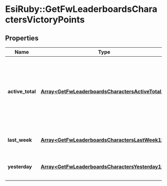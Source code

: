 # EsiRuby::GetFwLeaderboardsCharactersVictoryPoints

## Properties
Name | Type | Description | Notes
------------ | ------------- | ------------- | -------------
**active_total** | [**Array&lt;GetFwLeaderboardsCharactersActiveTotal1&gt;**](GetFwLeaderboardsCharactersActiveTotal1.md) | Top 100 ranking of pilots active in faction warfare by total victory points. A pilot is considered \&quot;active\&quot; if they have participated in faction warfare in the past 14 days. | 
**last_week** | [**Array&lt;GetFwLeaderboardsCharactersLastWeek1&gt;**](GetFwLeaderboardsCharactersLastWeek1.md) | Top 100 ranking of pilots by victory points in the past week | 
**yesterday** | [**Array&lt;GetFwLeaderboardsCharactersYesterday1&gt;**](GetFwLeaderboardsCharactersYesterday1.md) | Top 100 ranking of pilots by victory points in the past day | 


